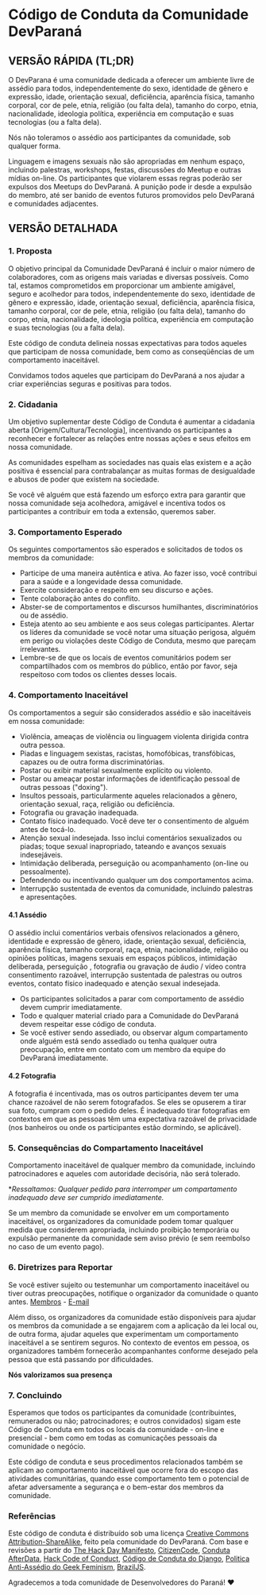# Código de Conduta da Comunidade DevParaná

## VERSÃO RÁPIDA (TL;DR)
 
O DevParana é uma comunidade dedicada a oferecer um ambiente livre de assédio para todos, independentemente do sexo, identidade de gênero e expressão, idade, orientação sexual, deficiência, aparência física, tamanho corporal, cor de pele, etnia, religião (ou falta dela), tamanho do corpo, etnia, nacionalidade, ideologia política, experiência em computação e suas tecnologias (ou a falta dela).

Nós não toleramos o assédio aos participantes da comunidade, sob qualquer forma.

Linguagem e imagens sexuais não são apropriadas em nenhum espaço, incluindo palestras, workshops, festas, discussões do Meetup e outras mídias on-line. Os participantes que violarem essas regras poderão ser expulsos dos Meetups do DevParaná. A punição pode ir desde a expulsão do membro, até ser banido de eventos futuros promovidos pelo DevParaná e comunidades adjacentes.
 
## VERSÃO DETALHADA

### 1. Proposta

O objetivo principal da Comunidade DevParaná é incluir o maior número de colaboradores, com as origens mais variadas e diversas possíveis. Como tal, estamos comprometidos em proporcionar um ambiente amigável, seguro e acolhedor para todos, independentemente do sexo, identidade de gênero e expressão, idade, orientação sexual, deficiência, aparência física, tamanho corporal, cor de pele, etnia, religião (ou falta dela), tamanho do corpo, etnia, nacionalidade, ideologia política, experiência em computação e suas tecnologias (ou a falta dela).

Este código de conduta delineia nossas expectativas para todos aqueles que participam de nossa comunidade, bem como as conseqüências de um comportamento inaceitável.

Convidamos todos aqueles que participam do DevParaná a nos ajudar a criar experiências seguras e positivas para todos.

### 2. Cidadania

Um objetivo suplementar deste Código de Conduta é aumentar a cidadania aberta [Origem/Cultura/Tecnologia], incentivando os participantes a reconhecer e fortalecer as relações entre nossas ações e seus efeitos em nossa comunidade.

As comunidades espelham as sociedades nas quais elas existem e a ação positiva é essencial para contrabalançar as muitas formas de desigualdade e abusos de poder que existem na sociedade.

Se você vê alguém que está fazendo um esforço extra para garantir que nossa comunidade seja acolhedora, amigável e incentiva todos os participantes a contribuir em toda a extensão, queremos saber.

### 3. Comportamento Esperado

Os seguintes comportamentos são esperados e solicitados de todos os membros da comunidade:

* Participe de uma maneira autêntica e ativa. Ao fazer isso, você contribui para a saúde e a longevidade dessa comunidade.
* Exercite consideração e respeito em seu discurso e ações.
* Tente colaboração antes do conflito.
* Abster-se de comportamentos e discursos humilhantes, discriminatórios ou de assédio.
* Esteja atento ao seu ambiente e aos seus colegas participantes. Alertar os líderes da comunidade se você notar uma situação perigosa, alguém em perigo ou violações deste Código de Conduta, mesmo que pareçam irrelevantes.
* Lembre-se de que os locais de eventos comunitários podem ser compartilhados com os membros do público, então por favor, seja respeitoso com todos os clientes desses locais.

### 4. Comportamento Inaceitável

Os comportamentos a seguir são considerados assédio e são inaceitáveis em nossa comunidade:

* Violência, ameaças de violência ou linguagem violenta dirigida contra outra pessoa.
* Piadas e linguagem sexistas, racistas, homofóbicas, transfóbicas, capazes ou de outra forma discriminatórias.
* Postar ou exibir material sexualmente explícito ou violento.
* Postar ou ameaçar postar informações de identificação pessoal de outras pessoas ("doxing").
* Insultos pessoais, particularmente aqueles relacionados a gênero, orientação sexual, raça, religião ou deficiência.
* Fotografia ou gravação inadequada.
* Contato físico inadequado. Você deve ter o consentimento de alguém antes de tocá-lo.
* Atenção sexual indesejada. Isso inclui comentários sexualizados ou piadas; toque sexual inapropriado, tateando e avanços sexuais indesejáveis.
* Intimidação deliberada, perseguição ou acompanhamento (on-line ou pessoalmente).
* Defendendo ou incentivando qualquer um dos comportamentos acima.
* Interrupção sustentada de eventos da comunidade, incluindo palestras e apresentações.


#### 4.1 Assédio

O assédio inclui comentários verbais ofensivos relacionados a gênero, identidade e expressão de gênero, idade, orientação sexual, deficiência, aparência física, tamanho corporal, raça, etnia, nacionalidade, religião ou opiniões políticas, imagens sexuais em espaços públicos, intimidação deliberada, perseguição , fotografia ou gravação de áudio / vídeo contra consentimento razoável, interrupção sustentada de palestras ou outros eventos, contato físico inadequado e atenção sexual indesejada.

* Os participantes solicitados a parar com comportamento de assédio devem cumprir imediatamente.
* Todo e qualquer material criado para a Comunidade do DevParaná devem respeitar esse código de conduta.
* Se você estiver sendo assediado, ou observar algum compartamento onde alguém está sendo assediado ou tenha qualquer outra preocupação, entre em contato com um membro da equipe do DevParaná imediatamente.


#### 4.2 Fotografia

A fotografia é incentivada, mas os outros participantes devem ter uma chance razoável de não serem fotografados. Se eles se opuserem a tirar sua foto, cumpram com o pedido deles. É inadequado tirar fotografias em contextos em que as pessoas têm uma expectativa razoável de privacidade (nos banheiros ou onde os participantes estão dormindo, se aplicável).

### 5. Consequências do Compartamento Inaceitável

Comportamento inaceitável de qualquer membro da comunidade, incluindo patrocinadores e aqueles com autoridade decisória, não será tolerado.

**Ressaltamos: Qualquer pedido para interromper um compartamento inadequado deve ser cumprido imediatamente.*

Se um membro da comunidade se envolver em um comportamento inaceitável, os organizadores da comunidade podem tomar qualquer medida que considerem apropriada, incluindo proibição temporária ou expulsão permanente da comunidade sem aviso prévio (e sem reembolso no caso de um evento pago).

### 6. Diretrizes para Reportar

Se você estiver sujeito ou testemunhar um comportamento inaceitável ou tiver outras preocupações, notifique o organizador da comunidade o quanto antes. [Membros](https://github.com/orgs/DeveloperParana/people) - [E-mail](contato@devparana.org)

Além disso, os organizadores da comunidade estão disponíveis para ajudar os membros da comunidade a se engajarem com a aplicação da lei local ou, de outra forma, ajudar aqueles que experimentam um comportamento inaceitável a se sentirem seguros. No contexto de eventos em pessoa, os organizadores também fornecerão acompanhantes conforme desejado pela pessoa que está passando por dificuldades.

**Nós valorizamos sua presença**

### 7. Concluindo

Esperamos que todos os participantes da comunidade (contribuintes, remunerados ou não; patrocinadores; e outros convidados) sigam este Código de Conduta em todos os locais da comunidade - on-line e presencial - bem como em todas as comunicações pessoais da comunidade o negócio.

Este código de conduta e seus procedimentos relacionados também se aplicam ao comportamento inaceitável que ocorre fora do escopo das atividades comunitárias, quando esse comportamento tem o potencial de afetar adversamente a segurança e o bem-estar dos membros da comunidade.

### Referências
Este código de conduta é distribuído sob uma licença [Creative Commons Attribution-ShareAlike](https://creativecommons.org/licenses/by-sa/3.0/), feito pela comunidade do DevParaná.
Com base e revisões a partir do [The Hack Day Manifesto](https://hackdaymanifesto.com), [CitizenCode](http://citizencodeofconduct.org/), [Conduta AfterData](https://github.com/afterdata/conduta), [Hack Code of Conduct](https://hackcodeofconduct.org), [Código de Conduta do Django](https://www.djangoproject.com/conduct/), [Politica Anti-Assédio do Geek Feminism](http://geekfeminism.wikia.com/wiki/Conference_anti-harassment/Policy), [BrazilJS](https://braziljs.org/coc/).

Agradecemos a toda comunidade de Desenvolvedores do Paraná! :heart:


